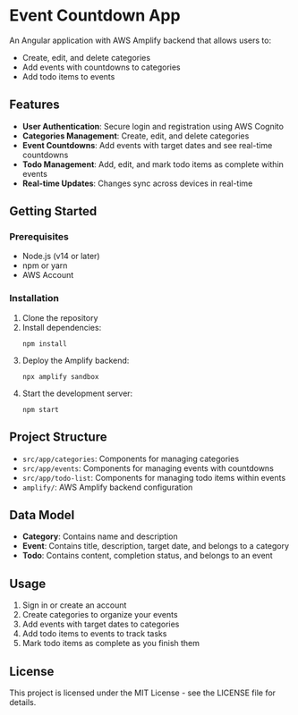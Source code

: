 # Event Countdown App

An Angular application with AWS Amplify backend that allows users to:
- Create, edit, and delete categories
- Add events with countdowns to categories
- Add todo items to events

## Features

- **User Authentication**: Secure login and registration using AWS Cognito
- **Categories Management**: Create, edit, and delete categories
- **Event Countdowns**: Add events with target dates and see real-time countdowns
- **Todo Management**: Add, edit, and mark todo items as complete within events
- **Real-time Updates**: Changes sync across devices in real-time

## Getting Started

### Prerequisites

- Node.js (v14 or later)
- npm or yarn
- AWS Account

### Installation

1. Clone the repository
2. Install dependencies:
   ```
   npm install
   ```
3. Deploy the Amplify backend:
   ```
   npx amplify sandbox
   ```
4. Start the development server:
   ```
   npm start
   ```

## Project Structure

- `src/app/categories`: Components for managing categories
- `src/app/events`: Components for managing events with countdowns
- `src/app/todo-list`: Components for managing todo items within events
- `amplify/`: AWS Amplify backend configuration

## Data Model

- **Category**: Contains name and description
- **Event**: Contains title, description, target date, and belongs to a category
- **Todo**: Contains content, completion status, and belongs to an event

## Usage

1. Sign in or create an account
2. Create categories to organize your events
3. Add events with target dates to categories
4. Add todo items to events to track tasks
5. Mark todo items as complete as you finish them

## License

This project is licensed under the MIT License - see the LICENSE file for details.